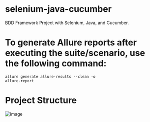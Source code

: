 # selenium-java-cucumber
BDD Framework Project with Selenium, Java, and Cucumber.

# To generate Allure reports after executing the suite/scenario, use the following command:
<code>allure generate allure-results --clean -o allure-report</code>

# Project Structure
![image](https://github.com/user-attachments/assets/8feebe55-31b1-4282-8d67-77beee89204f)
